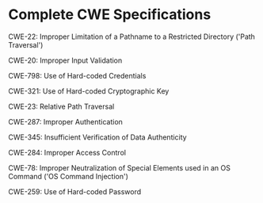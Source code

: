 

# Complete CWE Specifications

CWE-22: Improper Limitation of a Pathname to a Restricted Directory ('Path Traversal')

CWE-20: Improper Input Validation

CWE-798: Use of Hard-coded Credentials

CWE-321: Use of Hard-coded Cryptographic Key

CWE-23: Relative Path Traversal

CWE-287: Improper Authentication

CWE-345: Insufficient Verification of Data Authenticity

CWE-284: Improper Access Control

CWE-78: Improper Neutralization of Special Elements used in an OS Command ('OS Command Injection')

CWE-259: Use of Hard-coded Password